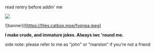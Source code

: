 read rentry before addin' me

![](https://komarev.com/ghpvc/?username=johnmarstoned&color=ffffff)

![banner]([https://files.catbox.moe/fvqnpa.jpeg]

**I make crude, and immature jokes. Always iwc 'round me.**

side note: please refer to me as "john" or "marston" if you're not a friend
